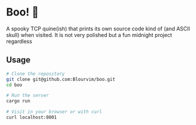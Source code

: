 # Boo! 👻

A spooky TCP quine(ish) that prints its own source code kind of (and ASCII skull) when visited. It is not very polished but a fun midnight project regardless


## Usage

```bash
# Clone the repository
git clone git@github.com:Blourvim/boo.git
cd boo

# Run the server
cargo run

# Visit in your browser or with curl
curl localhost:8001

